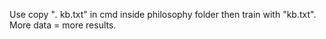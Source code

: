 Use copy "*.* kb.txt" in cmd inside philosophy folder then train with "kb.txt". More data = more results.
